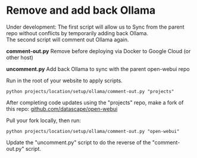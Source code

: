 # Remove and add back Ollama

Under development:
The first script will allow us to Sync from the parent repo without conflicts by temporarily adding back Ollama.  
The second script will comment out Ollama again.

**comment-out.py**
Remove before deploying via Docker to Google Cloud (or other host)

**uncomment.py**
Add back Ollama to sync with the parent open-webui repo


Run in the root of your website to apply scripts.

	python projects/location/setup/ollama/comment-out.py "projects"


After completing code updates using the "projects" repo,
make a fork of this repo: [github.com/datascape/open-webui](https://github.com/datascape/open-webui)

Pull your fork locally, then run:

	python projects/location/setup/ollama/comment-out.py "open-webui"

Update the "uncomment.py" script to do the reverse of the "comment-out.py" script.